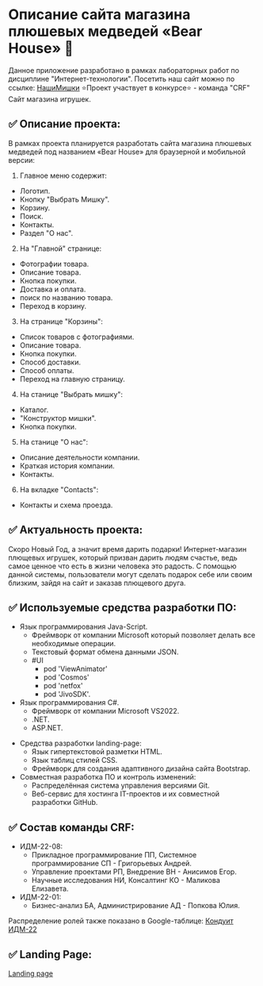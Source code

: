 # Описание сайта магазина плюшевых медведей «Bear House» 🧸
Данное приложение разработано в рамках лабораторных работ по дисциплине "Интернет-технологии".
Посетить наш сайт можно по ссылке: [НашиМишки](https://saintmantis.github.io/bear-house-landing-page/)
⭐Проект участвует в конкурсе⭐ - команда "CRF" Cайт магазина игрушек.


## ✅ Описание проекта:
В рамках проекта планируется разработать сайта магазина плюшевых медведей под названием «Bear House» для браузерной и мобильной версии:
1. Главное меню содержит:
  * Логотип.
  * Кнопку "Выбрать Мишку".
  * Корзину.
  * Поиск.
  * Контакты.
  * Раздел "О нас".

2. На "Главной" странице:
  * Фотографии товара.
  * Описание товара.
  * Кнопка покупки.
  * Доставка и оплата.
  * поиск по названию товара.
  * Переход в корзину.

3. На странице "Корзины":
  * Список товаров с фотографиями.
  * Описание товара.
  * Кнопка покупки.
  * Способ доставки.
  * Способ оплаты.
  * Переход на главную страницу.

4. На станице "Выбрать мишку":
  * Каталог.
  * "Конструктор мишки".
  * Кнопка покупки.

5. На станице "О нас":
  * Описание деятельности компании.
  * Краткая история компании.
  * Контакты.

6. На вкладке "Сontacts":
  * Контакты и схема проезда.


## ✅ Актуальность проекта:
Скоро Новый Год, а значит время дарить подарки!
Интернет-магазин плющевых игрушек, который призван дарить людям счастье, ведь самое ценное что есть в жизни человека это радость. С помощью данной системы, пользователи могут сделать подарок себе или своим близким, зайдя на сайт и заказав плющевого друга.

## ✅ Используемые средства разработки ПО:

+ Язык программирования Java-Script.
  + Фреймворк от компании Microsoft который позволяет делать все необходимые операции.
  + Текстовый формат обмена данными JSON.
  + #UI
    * pod 'ViewAnimator'
    * pod 'Cosmos'
    * pod 'netfox'
    * pod 'JivoSDK'.
+ Язык программирования C#.
  + Фреймворк от компании Microsoft VS2022.
  + .NET.
  + ASP.NET.
* Средства разработки landing-page:
  + Язык гипертекстовой разметки HTML.
  + Язык таблиц стилей CSS.
  + Фреймворк для создания адаптивного дизайна сайта Bootstrap.
* Совместная разработка ПО и контроль изменений:
  + Распределённая система управления версиями Git.
  + Веб-сервис для хостинга IT-проектов и их совместной разработки GitHub.


## ✅ Состав команды CRF:

+ ИДМ-22-08:
  * Прикладное программирование ПП, Системное программирование СП - Григорьевых Андрей.
  * Управление проектами РП, Внедрение ВН - Анисимов Егор.
  * Научные исследования НИ, Консалтинг КО - Маликова Елизавета.
+ ИДМ-22-01:
  * Бизнес-анализ БА, Администрирование АД - Попкова Юлия.

Распределение ролей также показано в Google-таблице:
[Кондуит ИДМ-22](https://docs.google.com/spreadsheets/d/1ypxgDUpNsaAK5PH90dTfGKdtDnWaeEDWfupEbDokN6A/edit?usp=sharing)


## ✅ Landing Page:
[Landing page](https://saintmantis.github.io/bear-house-landing-page/)